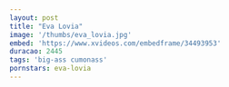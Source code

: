 ```yaml
---
layout: post
title: "Eva Lovia"
image: '/thumbs/eva_lovia.jpg'
embed: 'https://www.xvideos.com/embedframe/34493953'
duracao: 2445
tags: 'big-ass cumonass'
pornstars: eva-lovia
---
```

